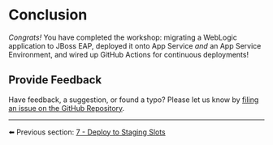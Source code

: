 # Conclusion

*Congrats!* You have completed the workshop: migrating a WebLogic application to JBoss EAP, deployed it onto App Service *and* an App Service Environment, and wired up GitHub Actions for continuous deployments!

## Provide Feedback

Have feedback, a suggestion, or found a typo? Please let us know by [filing an issue on the GitHub Repository](https://github.com/Azure-Samples/workshop-migrate-jboss-on-app-service/issues/new).

---

⬅️ Previous section: [7 - Deploy to Staging Slots](6-deploy-to-staging-slots.md)
